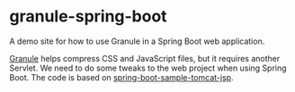 # granule-spring-boot
A demo site for how to use Granule in a Spring Boot web application.

<a href="https://code.google.com/p/granule/">Granule</a> helps compress CSS and JavaScript files, but it requires another Servlet. We need to do some tweaks to the web project when using Spring Boot.
The code is based on <a href="https://github.com/spring-projects/spring-boot/tree/master/spring-boot-samples/spring-boot-sample-tomcat-jsp
">spring-boot-sample-tomcat-jsp</a>.
